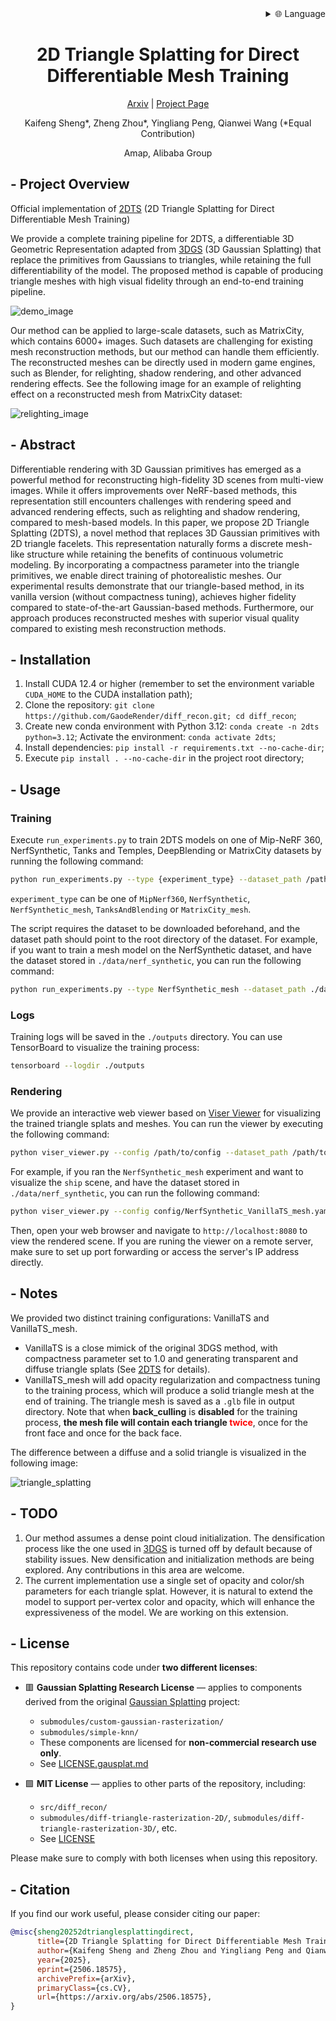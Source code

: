 
<div align="right">
  <details>
    <summary >🌐 Language</summary>
    <div>
      <div align="center">
        <a href="https://openaitx.github.io/view.html?user=GaodeRender&project=triangle-splatting&lang=en">English</a>
        | <a href="https://openaitx.github.io/view.html?user=GaodeRender&project=triangle-splatting&lang=zh-CN">简体中文</a>
        | <a href="https://openaitx.github.io/view.html?user=GaodeRender&project=triangle-splatting&lang=zh-TW">繁體中文</a>
        | <a href="https://openaitx.github.io/view.html?user=GaodeRender&project=triangle-splatting&lang=ja">日本語</a>
        | <a href="https://openaitx.github.io/view.html?user=GaodeRender&project=triangle-splatting&lang=ko">한국어</a>
        | <a href="https://openaitx.github.io/view.html?user=GaodeRender&project=triangle-splatting&lang=hi">हिन्दी</a>
        | <a href="https://openaitx.github.io/view.html?user=GaodeRender&project=triangle-splatting&lang=th">ไทย</a>
        | <a href="https://openaitx.github.io/view.html?user=GaodeRender&project=triangle-splatting&lang=fr">Français</a>
        | <a href="https://openaitx.github.io/view.html?user=GaodeRender&project=triangle-splatting&lang=de">Deutsch</a>
        | <a href="https://openaitx.github.io/view.html?user=GaodeRender&project=triangle-splatting&lang=es">Español</a>
        | <a href="https://openaitx.github.io/view.html?user=GaodeRender&project=triangle-splatting&lang=it">Italiano</a>
        | <a href="https://openaitx.github.io/view.html?user=GaodeRender&project=triangle-splatting&lang=ru">Русский</a>
        | <a href="https://openaitx.github.io/view.html?user=GaodeRender&project=triangle-splatting&lang=pt">Português</a>
        | <a href="https://openaitx.github.io/view.html?user=GaodeRender&project=triangle-splatting&lang=nl">Nederlands</a>
        | <a href="https://openaitx.github.io/view.html?user=GaodeRender&project=triangle-splatting&lang=pl">Polski</a>
        | <a href="https://openaitx.github.io/view.html?user=GaodeRender&project=triangle-splatting&lang=ar">العربية</a>
        | <a href="https://openaitx.github.io/view.html?user=GaodeRender&project=triangle-splatting&lang=fa">فارسی</a>
        | <a href="https://openaitx.github.io/view.html?user=GaodeRender&project=triangle-splatting&lang=tr">Türkçe</a>
        | <a href="https://openaitx.github.io/view.html?user=GaodeRender&project=triangle-splatting&lang=vi">Tiếng Việt</a>
        | <a href="https://openaitx.github.io/view.html?user=GaodeRender&project=triangle-splatting&lang=id">Bahasa Indonesia</a>
      </div>
    </div>
  </details>
</div>

<div align="center">

# 2D Triangle Splatting for Direct Differentiable Mesh Training

[Arxiv][1] | [Project Page][4]

Kaifeng Sheng*, Zheng Zhou*, Yingliang Peng, Qianwei Wang (*Equal Contribution)

Amap, Alibaba Group

</div>

## - Project Overview

Official implementation of [2DTS][1] (2D Triangle Splatting for Direct Differentiable Mesh Training)

We provide a complete training pipeline for 2DTS, a differentiable 3D Geometric Representation adapted from [3DGS][2] (3D Gaussian Splatting) that replace the primitives from Gaussians to triangles, while retaining the full differentiability of the model.
The proposed method is capable of producing triangle meshes with high visual fidelity through an end-to-end training pipeline.

![demo_image](./assets/demo_image.png)

Our method can be applied to large-scale datasets, such as MatrixCity, which contains 6000+ images. Such datasets are challenging for existing mesh reconstruction methods, but our method can handle them efficiently.
The reconstructed meshes can be directly used in modern game engines, such as Blender, for relighting, shadow rendering, and other advanced rendering effects. See the following image for an example of relighting effect on a reconstructed mesh from MatrixCity dataset:

![relighting_image](./assets/relighting_image.png)

## - Abstract

Differentiable rendering with 3D Gaussian primitives has emerged as a powerful method for reconstructing high-fidelity 3D scenes from multi-view images.
While it offers improvements over NeRF-based methods, this representation still encounters challenges with rendering speed and advanced rendering effects, such as relighting and shadow rendering, compared to mesh-based models.
In this paper, we propose 2D Triangle Splatting (2DTS), a novel method that replaces 3D Gaussian primitives with 2D triangle facelets.
This representation naturally forms a discrete mesh-like structure while retaining the benefits of continuous volumetric modeling.
By incorporating a compactness parameter into the triangle primitives, we enable direct training of photorealistic meshes.
Our experimental results demonstrate that our triangle-based method, in its vanilla version (without compactness tuning), achieves higher fidelity compared to state-of-the-art Gaussian-based methods.
Furthermore, our approach produces reconstructed meshes with superior visual quality compared to existing mesh reconstruction methods.

## - Installation

1. Install CUDA 12.4 or higher (remember to set the environment variable `CUDA_HOME` to the CUDA installation path);
2. Clone the repository: `git clone https://github.com/GaodeRender/diff_recon.git; cd diff_recon`;
3. Create new conda environment with Python 3.12: `conda create -n 2dts python=3.12`;
   Activate the environment: `conda activate 2dts`;
4. Install dependencies: `pip install -r requirements.txt --no-cache-dir`;
5. Execute `pip install . --no-cache-dir` in the project root directory;


## - Usage
### Training
Execute `run_experiments.py` to train 2DTS models on one of Mip-NeRF 360, NerfSynthetic, Tanks and Temples, DeepBlending or MatrixCity datasets by running the following command: 
```bash
python run_experiments.py --type {experiment_type} --dataset_path /path/to/dataset --num_workers 0
```
`experiment_type` can be one of `MipNerf360`, `NerfSynthetic`, `NerfSynthetic_mesh`, `TanksAndBlending` or `MatrixCity_mesh`.

The script requires the dataset to be downloaded beforehand, and the dataset path should point to the root directory of the dataset.
For example, if you want to train a mesh model on the NerfSynthetic dataset, and have the dataset stored in `./data/nerf_synthetic`, you can run the following command:
```bash
python run_experiments.py --type NerfSynthetic_mesh --dataset_path ./data/nerf_synthetic --num_workers 0
```

### Logs
Training logs will be saved in the `./outputs` directory. You can use TensorBoard to visualize the training process:
```bash
tensorboard --logdir ./outputs
```

### Rendering
We provide an interactive web viewer based on [Viser Viewer][3] for visualizing the trained triangle splats and meshes.
You can run the viewer by executing the following command:
```bash
python viser_viewer.py --config /path/to/config --dataset_path /path/to/dataset --scene {scene_name}
```
For example, if you ran the `NerfSynthetic_mesh` experiment and want to visualize the `ship` scene, and have the dataset stored in `./data/nerf_synthetic`, you can run the following command:
```bash
python viser_viewer.py --config config/NerfSynthetic_VanillaTS_mesh.yaml --dataset_path ./data/nerf_synthetic --scene ship
```

Then, open your web browser and navigate to `http://localhost:8080` to view the rendered scene. If you are runing the viewer on a remote server, make sure to set up port forwarding or access the server's IP address directly.

## - Notes
We provided two distinct training configurations: VanillaTS and VanillaTS_mesh.
- VanillaTS is a close mimick of the original 3DGS method, with compactness parameter set to 1.0 and generating transparent and diffuse triangle splats (See [2DTS][1] for details).
- VanillaTS_mesh will add opacity regularization and compactness tuning to the training process, which will produce a solid triangle mesh at the end of training. The triangle mesh is saved as a `.glb` file in output directory. Note that when **back_culling** is **disabled** for the training process, **the mesh file will contain each triangle <span style="color:red">twice</span>**, once for the front face and once for the back face.

The difference between a diffuse and a solid triangle is visualized in the following image:

![triangle_splatting](./assets/triangle_splatting.png) 

## - TODO

1. Our method assumes a dense point cloud initialization. The densification process like the one used in [3DGS][2] is turned off by default because of stability issues. New densification and initialization methods are being explored. Any contributions in this area are welcome.
2. The current implementation use a single set of opacity and color/sh parameters for each triangle splat. However, it is natural to extend the model to support per-vertex color and opacity, which will enhance the expressiveness of the model. We are working on this extension.

## - License

This repository contains code under **two different licenses**:

- 🟥 **Gaussian Splatting Research License** — applies to components derived from the original [Gaussian Splatting][2] project:
  - `submodules/custom-gaussian-rasterization/`
  - `submodules/simple-knn/`
  - These components are licensed for **non-commercial research use only**.
  - See [LICENSE.gausplat.md](./LICENSE.gausplat.md)

- 🟩 **MIT License** — applies to other parts of the repository, including:
  - `src/diff_recon/`
  - `submodules/diff-triangle-rasterization-2D/`, `submodules/diff-triangle-rasterization-3D/`, etc.
  - See [LICENSE](./LICENSE)

Please make sure to comply with both licenses when using this repository.

## - Citation

If you find our work useful, please consider citing our paper:
```bibtex
@misc{sheng20252dtrianglesplattingdirect,
      title={2D Triangle Splatting for Direct Differentiable Mesh Training}, 
      author={Kaifeng Sheng and Zheng Zhou and Yingliang Peng and Qianwei Wang},
      year={2025},
      eprint={2506.18575},
      archivePrefix={arXiv},
      primaryClass={cs.CV},
      url={https://arxiv.org/abs/2506.18575}, 
}
```

<!-- Reference -->
[1]: https://arxiv.org/abs/2506.18575
[2]: https://repo-sam.inria.fr/fungraph/3d-gaussian-splatting/
[3]: https://github.com/nerfstudio-project/viser
[4]: https://gaoderender.github.io/triangle-splatting/